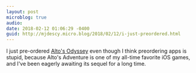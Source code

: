 ```yaml
---
layout: post
microblog: true
audio: 
date: 2018-02-12 01:06:29 -0400
guid: http://mjdescy.micro.blog/2018/02/12/i-just-preordered.html
---
```

I just pre-ordered [Alto's Odyssey](https://itunes.apple.com/us/app/altos-odyssey/id1182456409?mt=8) even though I think preordering apps is stupid, because Alto's Adventure is one of my all-time favorite iOS games, and I've been eagerly awaiting its sequel for a long time.
